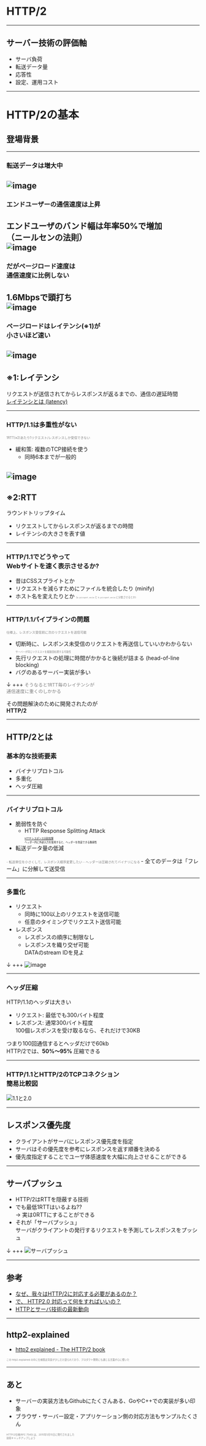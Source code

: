 # HTTP/2

---

## サーバー技術の評価軸
- サーバ負荷
- 転送データ量
- 応答性
- 設定、運用コスト

---

# HTTP/2の基本
## 登場背景

---
### 転送データは増大中
![image](assets/images/chart.png)
---
### エンドユーザーの通信速度は上昇
エンドユーザのバンド幅は年率50%で増加<br>（ニールセンの法則）<br>
![image](assets/images/nielsen-law-internet-speed-trend-curve.png)
---
### だがページロード速度は<br>通信速度に比例しない
1.6Mbpsで頭打ち<br>
![image](assets/images/latency-per-bandwidth.png)
---
### ページロードはレイテンシ(※1)が<br>小さいほど速い
![image](assets/images/loadtime-latency.png)
---
## ※1:レイテンシ
リクエストが送信されてからレスポンスが返るまでの、通信の遅延時間<br>
[レイテンシとは (latency)](http://www.sophia-it.com/content/%E3%83%AC%E3%82%A4%E3%83%86%E3%83%B3%E3%82%B7)

---
### HTTP/1.1は多重性がない
<span style="color:gray; font-size:0.6em;">1RTT(※2)あたり1リクエスト/レスポンスしか受信できない</span>
- 緩和策: 複数のTCP接続を使う
	- 同時6本までが一般的

![image](assets/images/20171123_072657.png)
---
## ※2:RTT
ラウンドトリップタイム
- リクエストしてからレスポンスが返るまでの時間
- レイテンシの大きさを表す値

---
### HTTP/1.1でどうやって<br>Webサイトを速く表示させるか?
- 昔はCSSスプライトとか
- リクエストを減らすためにファイルを統合したり (minify)
- ホスト名を変えたりとか <span style="color:gray; font-size:0.45em;">(`a.picspot.asia` と `b.picspot.asia` に分散させるとか)</span>

---
### HTTP/1.1パイプラインの問題
<span style="color:gray; font-size:0.6em;">仕様上、レスポンス受信前に次のリクエストを送信可能</span>
- 切断時に、レスポンス未受信のリクエストを再送信していいかわからない<br>
<span style="color:gray; font-size:0.45em;">サーバーが同じリクエストを複数回処理する可能性</span>
- 先行リクエストの処理に時間がかかると後続が詰まる (head-of-line blocking)
- バグのあるサーバー実装が多い

↓
+++
<span style="color:gray; font-size:0.85em;">そうなると1RTT毎のレイテンシが<br>通信速度に重くのしかかる</span>

その問題解決のために開発されたのが<br>
**HTTP/2**

---
## HTTP/2とは
### 基本的な技術要素
- バイナリプロトコル
- 多重化
- ヘッダ圧縮

---
### バイナリプロトコル
- 脆弱性を防ぐ
	- HTTP Response Splitting Attack<br>
<span style="font-size:0.45em;">[HTTP レスポンス分割攻撃](http://www.asahi-net.or.jp/~wv7y-kmr/memo/php_security.html#HTTPResponseSplitting)<br>
ヘッダー内に外部入力を使用すると、ヘッダーを改竄できる脆弱性</span>
- 転送データ量の低減
<span style="color:gray; font-size:0.6em;">
	- 転送単位を小さくして、レスポンス順序変更したい
	- ヘッダーは圧縮されてバイナリになる
</span>
- 全てのデータは「フレーム」に分解して送受信

---
### 多重化
- リクエスト
	- 同時に100以上のリクエストを送信可能
	- 任意のタイミングでリクエスト送信可能
- レスポンス
	- レスポンスの順序に制限なし
	- レスポンスを織り交ぜ可能<br>
	  DATAのstream IDを見よ

↓
+++
![image](assets/images/20171123_073755.png)

---
### ヘッダ圧縮
HTTP/1.1のヘッダは大きい
- リクエスト: 最低でも300バイト程度
- レスポンス: 通常300バイト程度<br>
	100個レスポンスを受け取るなら、それだけで30KB

つまり100回通信するとヘッダだけで60kb<br>
HTTP/2では、**50%〜95%** 圧縮できる

---
### HTTP/1.1とHTTP/2のTCPコネクション<br>簡易比較図
![1.1と2.0](https://qiita-image-store.s3.amazonaws.com/0/62386/6217ebd8-9dea-7640-24d2-115b2cafdaec.png)

---
## レスポンス優先度
- クライアントがサーバにレスポンス優先度を指定
- サーバはその優先度を参考にレスポンスを返す順番を決める
- 優先度指定することでユーザ体感速度を大幅に向上させることができる

---
## サーバプッシュ
- HTTP/2はRTTを隠蔽する技術
- でも最低1RTTはいるよね?? <br> -> 実は0RTTにすることができる
- それが「サーバプッシュ」<br> サーバがクライアントの発行するリクエストを予測してレスポンスをプッシュ

↓
+++
![サーバプッシュ](http://i.yimg.jp/images/tecblog/2014-1H/http2/http2_server_push.png)

---
## 参考
- [なぜ、我々はHTTP/2に対応する必要があるのか？](http://www.seojapan.com/blog/everyone-moving-http2)
- [で、 HTTP2.0 対応って何をすればいいの？](http://dskst9.hatenablog.com/entry/2016/01/30/235019)
- [HTTPとサーバ技術の最新動向](https://www.slideshare.net/kazuho/http-58452175)

---
## http2-explained
- [http2 explained - The HTTP/2 book](https://daniel.haxx.se/http2/)

<span style="color:gray; font-size:0.45em;">この http2-explained の中に仕様策定背景が少しだけ語られており、プロダクト開発にも通じる言葉が心に響いた</span>

---
## あと
- サーバーの実装方法もGithubにたくさんある、GoやC++での実装が多い印象
- ブラウザ・サーバー設定・アプリケーション側の対応方法もサンプルたくさん

<span style="color:gray; font-size:0.45em;">HTTP/2仕様(RFC 7540) は、2015年5月15日に発行されました<br>
技術キャッチアップしよう</span>

